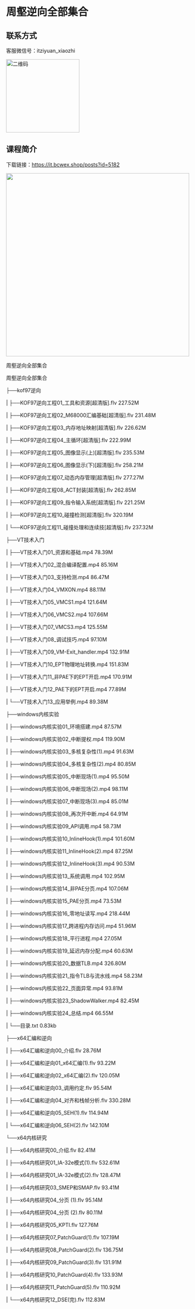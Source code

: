 # 周壑逆向全部集合

## 联系方式

客服微信号：itziyuan_xiaozhi

<img src="https://ziyuanyun.oss-cn-guangzhou.aliyuncs.com/common/20240614073449/666b82192834a.jpg" width="200" height="200" alt="二维码">

## 课程简介

下载链接：https://it.bcwex.shop/posts?id=5182

<img src="https://ziyuanyun.oss-cn-guangzhou.aliyuncs.com/yun/20241201160118/674c17ce328e9.jpg" width="500" alt="">

  周壑逆向全部集合



 周壑逆向全部集合



 ├──kof97逆向

 | ├──KOF97逆向工程01_工具和资源[超清版].flv 227.52M

 | ├──KOF97逆向工程02_M68000汇编基础[超清版].flv 231.48M

 | ├──KOF97逆向工程03_内存地址映射[超清版].flv 226.62M

 | ├──KOF97逆向工程04_主循环[超清版].flv 222.99M

 | ├──KOF97逆向工程05_图像显示(上)[超清版].flv 235.53M

 | ├──KOF97逆向工程06_图像显示(下)[超清版].flv 258.21M

 | ├──KOF97逆向工程07_动态内存管理[超清版].flv 277.27M

 | ├──KOF97逆向工程08_ACT封装[超清版].flv 262.85M

 | ├──KOF97逆向工程09_指令输入系统[超清版].flv 221.25M

 | ├──KOF97逆向工程10_碰撞检测[超清版].flv 320.19M

 | └──KOF97逆向工程11_碰撞处理和连续技[超清版].flv 237.32M

 ├──VT技术入门

 | ├──VT技术入门01_资源和基础.mp4 78.39M

 | ├──VT技术入门02_混合编译配置.mp4 85.16M

 | ├──VT技术入门03_支持检测.mp4 86.47M

 | ├──VT技术入门04_VMXON.mp4 88.11M

 | ├──VT技术入门05_VMCS1.mp4 121.64M

 | ├──VT技术入门06_VMCS2.mp4 107.66M

 | ├──VT技术入门07_VMCS3.mp4 125.55M

 | ├──VT技术入门08_调试技巧.mp4 97.10M

 | ├──VT技术入门09_VM-Exit_handler.mp4 132.91M

 | ├──VT技术入门10_EPT物理地址转换.mp4 151.83M

 | ├──VT技术入门11_非PAE下的EPT开启.mp4 170.91M

 | ├──VT技术入门12_PAE下的EPT开启.mp4 77.89M

 | └──VT技术入门13_应用举例.mp4 89.38M

 ├──windows内核实验

 | ├──windows内核实验01_环境搭建.mp4 87.57M

 | ├──windows内核实验02_中断提权.mp4 119.90M

 | ├──windows内核实验03_多核复杂性(1).mp4 91.63M

 | ├──windows内核实验04_多核复杂性(2).mp4 80.85M

 | ├──windows内核实验05_中断现场(1).mp4 95.50M

 | ├──windows内核实验06_中断现场(2).mp4 98.11M

 | ├──windows内核实验07_中断现场(3).mp4 85.01M

 | ├──windows内核实验08_再次开中断.mp4 64.91M

 | ├──windows内核实验09_API调用.mp4 58.73M

 | ├──windows内核实验10_InlineHook(1).mp4 101.60M

 | ├──windows内核实验11_InlineHook(2).mp4 87.25M

 | ├──windows内核实验12_InlineHook(3).mp4 90.53M

 | ├──windows内核实验13_系统调用.mp4 102.95M

 | ├──windows内核实验14_非PAE分页.mp4 107.06M

 | ├──windows内核实验15_PAE分页.mp4 73.53M

 | ├──windows内核实验16_零地址读写.mp4 218.44M

 | ├──windows内核实验17_跨进程内存访问.mp4 51.96M

 | ├──windows内核实验18_平行进程.mp4 27.05M

 | ├──windows内核实验19_延迟内存分配.mp4 60.63M

 | ├──windows内核实验20_数据TLB.mp4 326.80M

 | ├──windows内核实验21_指令TLB与流水线.mp4 58.23M

 | ├──windows内核实验22_页面异常.mp4 93.81M

 | ├──windows内核实验23_ShadowWalker.mp4 82.45M

 | ├──windows内核实验24_总结.mp4 66.55M

 | └──目录.txt 0.83kb

 ├──x64汇编和逆向

 | ├──x64汇编和逆向00_介绍.flv 28.76M

 | ├──x64汇编和逆向01_x64汇编(1).flv 93.22M

 | ├──x64汇编和逆向02_x64汇编(2).flv 120.05M

 | ├──x64汇编和逆向03_调用约定.flv 95.54M

 | ├──x64汇编和逆向04_对齐和栈帧分析.flv 330.28M

 | ├──x64汇编和逆向05_SEH(1).flv 114.94M

 | └──x64汇编和逆向06_SEH(2).flv 142.10M

 └──x64内核研究

 | ├──x64内核研究00_介绍.flv 82.41M

 | ├──x64内核研究01_IA-32e模式(1).flv 532.61M

 | ├──x64内核研究01_IA-32e模式(2).flv 128.47M

 | ├──x64内核研究03_SMEP和SMAP.flv 93.41M

 | ├──x64内核研究04_分页 (1).flv 95.14M

 | ├──x64内核研究04_分页 (2).flv 80.11M

 | ├──x64内核研究05_KPTI.flv 127.76M

 | ├──x64内核研究07_PatchGuard(1).flv 107.19M

 | ├──x64内核研究08_PatchGuard(2).flv 136.75M

 | ├──x64内核研究09_PatchGuard(3).flv 131.91M

 | ├──x64内核研究10_PatchGuard(4).flv 133.93M

 | ├──x64内核研究11_PatchGuard(5).flv 110.92M

 | └──x64内核研究12_DSE(完).flv 112.83M

  